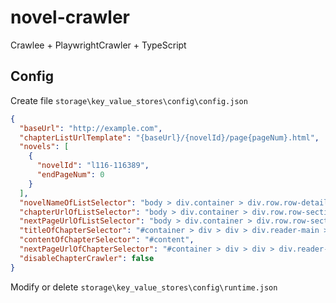 # novel-crawler
Crawlee + PlaywrightCrawler + TypeScript

## Config
Create file `storage\key_value_stores\config\config.json`
```json
{
  "baseUrl": "http://example.com",
  "chapterListUrlTemplate": "{baseUrl}/{novelId}/page{pageNum}.html",
  "novels": [
    {
      "novelId": "l116-116389",
      "endPageNum": 0
    }
  ],
  "novelNameOfListSelector": "body > div.container > div.row.row-detail > div > div > div.info > div.top > h1",
  "chapterUrlOfListSelector": "body > div.container > div.row.row-section > div > div:nth-child(4) > ul.section-list > li > a",
  "nextPageUrlOfListSelector": "body > div.container > div.row.row-section > div > div.listpage > span.right > a",
  "titleOfChapterSelector": "#container > div > div > div.reader-main > h1",
  "contentOfChapterSelector": "#content",
  "nextPageUrlOfChapterSelector": "#container > div > div > div.reader-main > div.section-opt.m-bottom-opt > a:has-text(\"下一页\")",
  "disableChapterCrawler": false
}
```

Modify or delete `storage\key_value_stores\config\runtime.json`